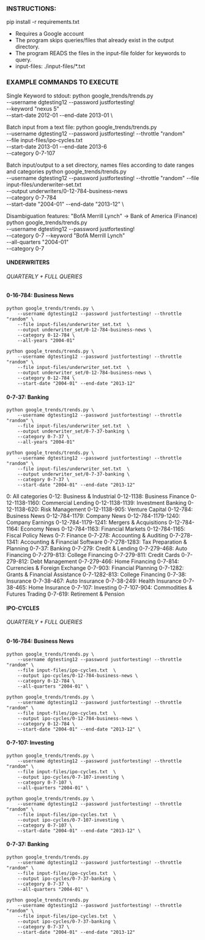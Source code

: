 

### INSTRUCTIONS:
pip install -r requirements.txt
- Requires a Google account
- The program skips queries/files that already exist in the output directory.
- The program READS the files in the input-file folder for keywords to query.
- input-files: ./input-files/*.txt


### EXAMPLE COMMANDS TO EXECUTE
Single Keyword to stdout:
    python google_trends/trends.py \
        --username dgtesting12 --password justfortesting! \
        --keyword "nexus 5"  \
        --start-date 2012-01 --end-date 2013-01 \

Batch input from a text file:
    python google_trends/trends.py \
        --username dgtesting12 --password justfortesting! --throttle "random" \
        --file input-files/ipo-cycles.txt  \
        --start-date 2013-01 --end-date 2013-6 \
        --category 0-7-107

Batch input/output to a set directory, names files according to date ranges and categories
    python google_trends/trends.py \
        --username dgtesting12 --password justfortesting! --throttle "random"
        --file input-files/underwriter-set.txt  \
        --output underwriters/0-12-784-business-news \
        --category 0-7-784 \
        --start-date "2004-01" --end-date "2013-12" \

Disambiguation features: "BofA Merrill Lynch" -> Bank of America (Finance)
    python google_trends/trends.py \
        --username dgtesting12 --password justfortesting! \
        --category 0-7
        --keyword "BofA Merrill Lynch" \
        --all-quarters "2004-01"   \
        --category 0-7






#### UNDERWRITERS
###### QUARTERLY + FULL QUERIES

#### 0-16-784: Business News
    python google_trends/trends.py \
        --username dgtesting12 --password justfortesting! --throttle "random" \
        --file input-files/underwriter_set.txt  \
        --output underwriter_set/0-12-784-business-news \
        --category 0-12-784 \
        --all-years "2004-01"

    python google_trends/trends.py \
        --username dgtesting12 --password justfortesting! --throttle "random" \
        --file input-files/underwriter_set.txt  \
        --output underwriter_set/0-12-784-business-news \
        --category 0-12-784 \
        --start-date "2004-01" --end-date "2013-12"


#### 0-7-37: Banking
    python google_trends/trends.py \
        --username dgtesting12 --password justfortesting! --throttle "random" \
        --file input-files/underwriter_set.txt  \
        --output underwriter_set/0-7-37-banking \
        --category 0-7-37 \
        --all-years "2004-01"

    python google_trends/trends.py \
        --username dgtesting12 --password justfortesting! --throttle "random" \
        --file input-files/underwriter_set.txt  \
        --output underwriter_set/0-7-37-banking \
        --category 0-7-37 \
        --start-date "2004-01" --end-date "2013-12"









0: All categories
    0-12: Business & Industrial
        0-12-1138: Business Finance
            0-12-1138-1160: Commercial Lending
            0-12-1138-1139: Investment Banking
            0-12-1138-620: Risk Management
            0-12-1138-905: Venture Capital
        0-12-784: Business News
            0-12-784-1179: Company News
                0-12-784-1179-1240: Company Earnings
                0-12-784-1179-1241: Mergers & Acquisitions
            0-12-784-1164: Economy News
            0-12-784-1163: Financial Markets
            0-12-784-1165: Fiscal Policy News
    0-7: Finance
        0-7-278: Accounting & Auditing
            0-7-278-1341: Accounting & Financial Software
            0-7-278-1283: Tax Preparation & Planning
        0-7-37: Banking
        0-7-279: Credit & Lending
            0-7-279-468: Auto Financing
            0-7-279-813: College Financing
            0-7-279-811: Credit Cards
            0-7-279-812: Debt Management
            0-7-279-466: Home Financing
        0-7-814: Currencies & Foreign Exchange
        0-7-903: Financial Planning
        0-7-1282: Grants & Financial Assistance
            0-7-1282-813: College Financing
        0-7-38: Insurance
            0-7-38-467: Auto Insurance
            0-7-38-249: Health Insurance
            0-7-38-465: Home Insurance
        0-7-107: Investing
            0-7-107-904: Commodities & Futures Trading
        0-7-619: Retirement & Pension








#### IPO-CYCLES
###### QUARTERLY + FULL QUERIES

#### 0-16-784: Business News
    python google_trends/trends.py \
        --username dgtesting12 --password justfortesting! --throttle "random" \
        --file input-files/ipo-cycles.txt  \
        --output ipo-cycles/0-12-784-business-news \
        --category 0-12-784 \
        --all-quarters "2004-01" \

    python google_trends/trends.py \
        --username dgtesting12 --password justfortesting! --throttle "random" \
        --file input-files/ipo-cycles.txt  \
        --output ipo-cycles/0-12-784-business-news \
        --category 0-12-784 \
        --start-date "2004-01" --end-date "2013-12" \

#### 0-7-107: Investing
    python google_trends/trends.py \
        --username dgtesting12 --password justfortesting! --throttle "random" \
        --file input-files/ipo-cycles.txt  \
        --output ipo-cycles/0-7-107-investing \
        --category 0-7-107 \
        --all-quarters "2004-01" \

    python google_trends/trends.py \
        --username dgtesting12 --password justfortesting! --throttle "random" \
        --file input-files/ipo-cycles.txt  \
        --output ipo-cycles/0-7-107-investing \
        --category 0-7-107 \
        --start-date "2004-01" --end-date "2013-12" \

#### 0-7-37: Banking
    python google_trends/trends.py
        --username dgtesting12 --password justfortesting! --throttle "random" \
        --file input-files/ipo-cycles.txt  \
        --output ipo-cycles/0-7-37-banking \
        --category 0-7-37 \
        --all-quarters "2004-01" \

    python google_trends/trends.py
        --username dgtesting12 --password justfortesting! --throttle "random" \
        --file input-files/ipo-cycles.txt  \
        --output ipo-cycles/0-7-37-banking \
        --category 0-7-37 \
        --start-date "2004-01" --end-date "2013-12"

